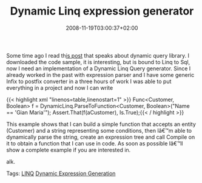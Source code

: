 ﻿---
title: "Dynamic Linq expression generator"
description: ""
date: 2008-11-19T03:00:37+02:00
draft: false
tags: [LINQ]
categories: [LINQ]
---
Some time ago I read th[is post](http://weblogs.asp.net/scottgu/archive/2008/01/07/dynamic-linq-part-1-using-the-linq-dynamic-query-library.aspx) that speaks about dynamic query library. I downloaded the code sample, it is interesting, but is bound to Linq to Sql, now I need an implementation of a Dynamic Linq Query generator. Since I already worked in the past with expression parser and I have some generic Infix to postfix converter in a three hours of work I was able to put everything in a project and now I can write

{{< highlight xml "linenos=table,linenostart=1" >}}
Func<Customer, Boolean> f = DynamicLinq.ParseToFunction<Customer, Boolean>("Name == 'Gian Maria'");
Assert.That(f(aCustomer), Is.True);{{< / highlight >}}

<!-- Code inserted with Steve Dunn's Windows Live Writer Code Formatter Plugin.  http://dunnhq.com -->

This example shows that I can build a simple function that accepts an entity (Customer) and a string representing some conditions, then Iâ€™m able to dynamically parse the string, create an expression tree and call Compile on it to obtain a function that I can use in code. As soon as possible Iâ€™ll show a complete example if you are interested in.

alk.

Tags: [LINQ](http://technorati.com/tag/LINQ) [Dynamic Expression Generation](http://technorati.com/tag/Dynamic%20Expression%20Generation)
